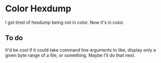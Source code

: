 Color Hexdump
=============

I got tired of hexdump being not in color. Now it's in color.

To do
-----

It'd be cool if it could take command line arguments to like, display
only a given byte range of a file, or something. Maybe I'll do that
next.
